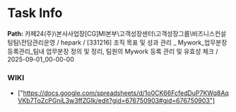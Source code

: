 # Task Info

**Path:** 카페24(주)\본사사업장\[CG]MI본부\고객성장센터\고객성장그룹\비즈니스컨설팅팀\전담관리운영 / hepark / [331216] 조직 목표 및 성과 관리 _ Mywork_업무분장 등록관리_팀내 업무분장 정의 및 정리, 팀원의 Mywork 등록 관리 및 유효성 체크 / 2025-09-01_00-00-00

### WIKI
- ["https://docs.google.com/spreadsheets/d/1o0CK66FcfedDuP7KWq8AqVKb7ToZcPGniL3w3ffZGIk/edit?gid=676750903#gid=676750903"]

